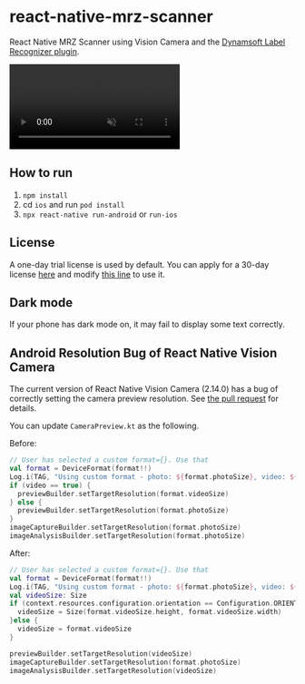 # react-native-mrz-scanner

React Native MRZ Scanner using Vision Camera and the [Dynamsoft Label Recognizer plugin](https://github.com/xulihang/vision-camera-dynamsoft-label-recognizer).


<video src="https://user-images.githubusercontent.com/5462205/204177715-b5644345-43b5-418a-afbc-a8277ef082c3.mp4" data-canonical-src="https://user-images.githubusercontent.com/5462205/204177715-b5644345-43b5-418a-afbc-a8277ef082c3.mp4" controls="controls" muted="muted" class="d-block rounded-bottom-2 border-top width-fit" style="max-height:640px;">

  </video>

## How to run

1. `npm install`
2. cd `ios` and run `pod install`
3. `npx react-native run-android` or `run-ios`

## License

A one-day trial license is used by default. You can apply for a 30-day license [here](https://www.dynamsoft.com/customer/license/trialLicense?product=dlr) and modify [this line](https://github.com/tony-xlh/react-native-mrz-scanner/blob/e541065302d1ec69243f0481ff61de9986fbece9/src/screens/Scanner.tsx#LL176C35-L176C35) to use it.

## Dark mode

If your phone has dark mode on, it may fail to display some text correctly.

## Android Resolution Bug of React Native Vision Camera

The current version of React Native Vision Camera (2.14.0) has a bug of correctly setting the camera preview resolution. See [the pull request](https://github.com/mrousavy/react-native-vision-camera/pull/833) for details.

You can update `CameraPreview.kt` as the following.

Before:

```kotlin
// User has selected a custom format={}. Use that
val format = DeviceFormat(format!!)
Log.i(TAG, "Using custom format - photo: ${format.photoSize}, video: ${format.videoSize} @ $fps FPS")
if (video == true) {
  previewBuilder.setTargetResolution(format.videoSize)
} else {
  previewBuilder.setTargetResolution(format.photoSize)
}
imageCaptureBuilder.setTargetResolution(format.photoSize)
imageAnalysisBuilder.setTargetResolution(format.photoSize)
```

After:

```kotlin
// User has selected a custom format={}. Use that
val format = DeviceFormat(format!!)
Log.i(TAG, "Using custom format - photo: ${format.photoSize}, video: ${format.videoSize} @ $fps FPS")
val videoSize: Size
if (context.resources.configuration.orientation == Configuration.ORIENTATION_PORTRAIT) {
  videoSize = Size(format.videoSize.height, format.videoSize.width)
}else {
  videoSize = format.videoSize
}

previewBuilder.setTargetResolution(videoSize)
imageCaptureBuilder.setTargetResolution(format.photoSize)
imageAnalysisBuilder.setTargetResolution(videoSize)
```
